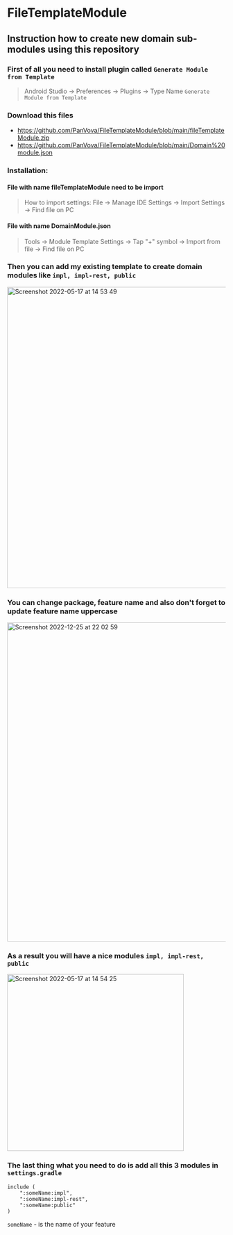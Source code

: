 # FileTemplateModule
## Instruction how to create new domain sub-modules using this repository

### First of all you need to install plugin called ```Generate Module from Template```
> Android Studio -> Preferences -> Plugins -> Type Name ```Generate Module from Template```

### Download this files 
* https://github.com/PanVova/FileTemplateModule/blob/main/fileTemplateModule.zip
* https://github.com/PanVova/FileTemplateModule/blob/main/Domain%20module.json

### Installation:
 #### File with name fileTemplateModule need to be import 
> How to import settings: File -> Manage IDE Settings -> Import Settings -> Find file on PC
 #### File with name DomainModule.json 
> Tools -> Module Template Settings -> Tap "+" symbol -> Import from file -> Find file on PC


### Then you can add my existing template to create domain modules like ```impl, impl-rest, public```
<img width="693" alt="Screenshot 2022-05-17 at 14 53 49" src="https://user-images.githubusercontent.com/37262034/168806063-dafbc377-fb51-4def-ba68-29f068e5ef57.png">

### You can change package, feature name and also don't forget to update feature name uppercase
<img width="734" alt="Screenshot 2022-12-25 at 22 02 59" src="https://user-images.githubusercontent.com/37262034/209480648-a234de4b-1929-4d7d-a047-34e4077409fc.png">

### As a result you will have a nice modules ```impl, impl-rest, public```

<img width="407" alt="Screenshot 2022-05-17 at 14 54 25" src="https://user-images.githubusercontent.com/37262034/168806108-f82428cd-d9ec-4b2b-a29b-e50bd162fccb.png">

### The last thing what you need to do is add all this 3 modules in ```settings.gradle``` 

```
include (
    ":someName:impl",
    ":someName:impl-rest",
    ":someName:public"
)
```
```someName``` - is the name of your feature
